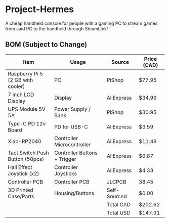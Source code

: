 # Project-Hermes
A cheap handheld console for people with a gaming PC to stream games from said PC to the handheld through SteamLink!

## BOM (Subject to Change)

| Item                              | Usage                        | Source       | Price (CAD) |
|-----------------------------------|------------------------------|--------------|-------------|
| Raspberry Pi 5 (2 GB with cooler) | PC                           | PiShop       |      $77.95 |
| 7 inch LCD Display                | Display                      | AliExpress   |      $34.99 |
| UPS Module 5V 5A                  | Power Supply / Bank          | PiShop       |      $30.95 |
| Type-C PD 12v Board               | PD for USB-C                 | AliExpress   |       $3.59 |
| Xiao-RP2040                       | Controller Microcontroller   | AliExpress   |      $11.49 |
| Tact Switch Push Button (50pcs)   | Controller Buttons + Trigger | AliExpress   |       $0.87 |
| Hall Effect Joystick (x2)         | Controller Joysticks         | AliExpress   |       $4.33 |
| Controller PCB                    | Controller PCB               | JLCPCB       |       38.45 |
| 3D Printed Case/Parts             | Housing/Buttons              | Self-Sourced |       $0.00 |
|                                   |                              | Total CAD    |     $202.62 |
|                                   |                              | Total USD    |     $147.91 |

